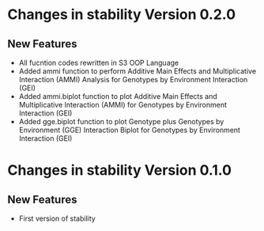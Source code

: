 # Changes in stability Version 0.2.0
## New Features 

* All fucntion codes rewritten in S3 OOP Language
* Added ammi function to perform Additive Main Effects and Multiplicative Interaction (AMMI) Analysis for Genotypes by Environment Interaction (GEI) 
* Added ammi.biplot function to plot Additive Main Effects and Multiplicative Interaction (AMMI) for Genotypes by Environment Interaction (GEI)
* Added gge.biplot function to plot Genotype plus Genotypes by Environment (GGE) Interaction Biplot for Genotypes by Environment Interaction (GEI)


# Changes in stability Version 0.1.0
## New Features 

* First version of stability 
